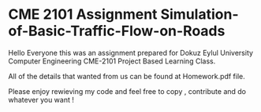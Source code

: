# CME 2101 Assignment Simulation-of-Basic-Traffic-Flow-on-Roads
Hello Everyone this was an assignment prepared for Dokuz Eylul University Computer Engineering CME-2101 Project Based Learning Class.


All of the details that wanted from us can be found at Homework.pdf file.

Please enjoy rewieving my code and feel free to copy , contribute and do whatever you want ! 
